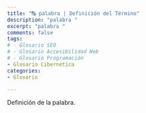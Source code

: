 ```yaml
---
title: "🔠 palabra | Definición del Término"
description: "palabra "
excerpt: "palabra "
comments: false
tags:
# - Glosario SEO
# - Glosario Accesibilidad Web
# - Glosario Programación
- Glosario Cibernética
categories:
- Glosario

---
```


Definición de la palabra.